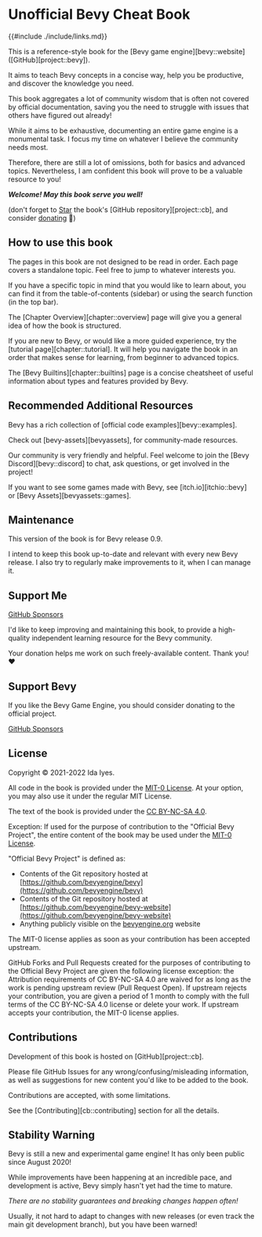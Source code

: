 # Unofficial Bevy Cheat Book

{{#include ./include/links.md}}

This is a reference-style book for the [Bevy game engine][bevy::website]
([GitHub][project::bevy]).

It aims to teach Bevy concepts in a concise way, help you be productive,
and discover the knowledge you need.

This book aggregates a lot of community wisdom that is often not covered
by official documentation, saving you the need to struggle with issues that
others have figured out already!

While it aims to be exhaustive, documenting an entire game engine is
a monumental task. I focus my time on whatever I believe the community
needs most.

Therefore, there are still a lot of omissions, both for basics and advanced
topics. Nevertheless, I am confident this book will prove to be a valuable
resource to you!

***Welcome! May this book serve you well!***

(don't forget to
<a class="github-button" href="https://github.com/bevy-cheatbook/bevy-cheatbook" data-icon="octicon-star" aria-label="Star bevy-cheatbook/bevy-cheatbook on GitHub">Star</a>
the book's [GitHub repository][project::cb],
and consider [donating](https://github.com/sponsors/inodentry) 🙂)

## How to use this book

The pages in this book are not designed to be read in order. Each page covers
a standalone topic. Feel free to jump to whatever interests you.

If you have a specific topic in mind that you would like to learn about, you
can find it from the table-of-contents (sidebar) or using the search function
(in the top bar).

The [Chapter Overview][chapter::overview] page will give you a general idea
of how the book is structured.

If you are new to Bevy, or would like a more guided experience, try the
[tutorial page][chapter::tutorial]. It will help you navigate the book in
an order that makes sense for learning, from beginner to advanced topics.

The [Bevy Builtins][chapter::builtins] page is a concise cheatsheet of useful
information about types and features provided by Bevy.

## Recommended Additional Resources

Bevy has a rich collection of [official code
examples][bevy::examples].

Check out [bevy-assets][bevyassets], for community-made resources.

Our community is very friendly and helpful. Feel welcome to join the [Bevy
Discord][bevy::discord] to chat, ask questions, or get involved in the project!

If you want to see some games made with Bevy, see [itch.io][itchio::bevy]
or [Bevy Assets][bevyassets::games].

## Maintenance

This version of the book is for Bevy release 0.9.

I intend to keep this book up-to-date and relevant with every new Bevy release.
I also try to regularly make improvements to it, when I can manage it.

## Support Me

<a class="github-button" href="https://github.com/sponsors/inodentry" data-icon="octicon-heart" data-size="large" aria-label="Sponsor @inodentry on GitHub">GitHub Sponsors</a>

I'd like to keep improving and maintaining this book, to provide a high-quality
independent learning resource for the Bevy community.

Your donation helps me work on such freely-available content. Thank you! ❤️

## Support Bevy

If you like the Bevy Game Engine, you should consider donating to the
official project.

<a class="github-button" href="https://github.com/sponsors/cart" data-icon="octicon-heart" data-size="large" aria-label="Sponsor @cart on GitHub">GitHub Sponsors</a>

## License

Copyright © 2021-2022 Ida Iyes.

All code in the book is provided under the
[MIT-0 License](https://github.com/bevy-cheatbook/mit-0).
At your option, you may also use it under the regular MIT License.

The text of the book is provided under the
[CC BY-NC-SA 4.0](https://creativecommons.org/licenses/by-nc-sa/4.0/).

Exception: If used for the purpose of contribution to the "Official Bevy
Project", the entire content of the book may be used under the [MIT-0
License](https://github.com/bevy-cheatbook/mit-0).

"Official Bevy Project" is defined as:
 - Contents of the Git repository hosted at [https://github.com/bevyengine/bevy](https://github.com/bevyengine/bevy)
 - Contents of the Git repository hosted at [https://github.com/bevyengine/bevy-website](https://github.com/bevyengine/bevy-website)
 - Anything publicly visible on the [bevyengine.org](https://bevyengine.org) website

The MIT-0 license applies as soon as your contribution has been accepted upstream.

GitHub Forks and Pull Requests created for the purposes of contributing to
the Official Bevy Project are given the following license exception: the
Attribution requirements of CC BY-NC-SA 4.0 are waived for as long as the
work is pending upstream review (Pull Request Open). If upstream rejects
your contribution, you are given a period of 1 month to comply with the
full terms of the CC BY-NC-SA 4.0 license or delete your work. If upstream
accepts your contribution, the MIT-0 license applies.

## Contributions

Development of this book is hosted on [GitHub][project::cb].

Please file GitHub Issues for any wrong/confusing/misleading information,
as well as suggestions for new content you'd like to be added to the book.

Contributions are accepted, with some limitations.

See the [Contributing][cb::contributing] section for all the details.

## Stability Warning

Bevy is still a new and experimental game engine! It has only been public
since August 2020!

While improvements have been happening at an incredible pace, and development
is active, Bevy simply hasn't yet had the time to mature.

*There are no stability guarantees and breaking changes happen often!*

Usually, it not hard to adapt to changes with new releases (or even track
the main git development branch), but you have been warned!
